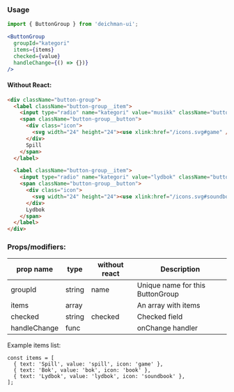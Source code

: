 ### Usage

```jsx
import { ButtonGroup } from 'deichman-ui';

<ButtonGroup
  groupId="kategori"
  items={items}
  checked={value}
  handleChange={() => {})}
/>
```

#### Without React:

```html
<div className="button-group">
  <label className="button-group__item">
    <input type="radio" name="kategori" value="musikk" className="button-group__input" checked />
    <span className="button-group__button">
      <div class="icon">
        <svg width="24" height="24"><use xlink:href="/icons.svg#game" /></svg>
      </div>
      Spill
    </span>
  </label>

  <label className="button-group__item">
    <input type="radio" name="kategori" value="lydbok" className="button-group__input" />
    <span className="button-group__button">
      <div class="icon">
        <svg width="24" height="24"><use xlink:href="/icons.svg#soundbook" /></svg>
      </div>
      Lydbok
    </span>
  </label>
</div>
```

### Props/modifiers:

| prop name    | type   | without react | Description                      |
| ------------ | ------ | ------------- | -------------------------------- |
| groupId      | string | name          | Unique name for this ButtonGroup |
| items        | array  |               | An array with items              |
| checked      | string | checked       | Checked field                    |
| handleChange | func   |               | onChange handler                 |

Example items list:

```
const items = [
  { text: 'Spill', value: 'spill', icon: 'game' },
  { text: 'Bok', value: 'bok', icon: 'book' },
  { text: 'Lydbok', value: 'lydbok', icon: 'soundbook' },
];
```
